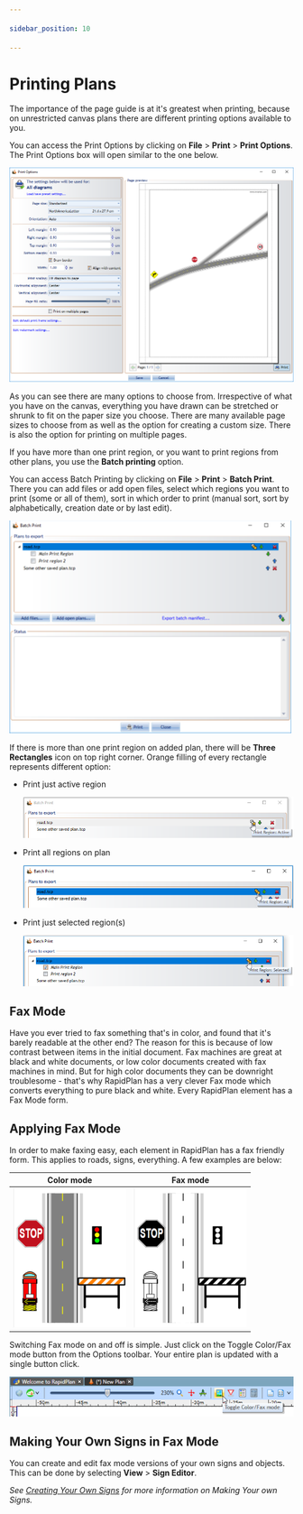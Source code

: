 ```yaml
---

sidebar_position: 10

---
```

# Printing  Plans

The importance of the page guide is at it's greatest when printing, because on unrestricted canvas plans there are different printing options available to you.

You can access the Print Options by clicking on **File** > **Print** > **Print Options**. The Print Options box will open similar to the one below.

![Print_Options](./assets/Print_Options.png)

As you can see there are many options to choose from. Irrespective of what you have on the canvas, everything you have drawn can be stretched or shrunk to fit on the paper size you choose. There are many available page sizes to choose from as well as the option for creating a custom size. There is also the option for printing on multiple pages.

If you have more than one print region, or you want to print regions from other plans, you use the **Batch printing** option.

You can access Batch Printing by clicking on **File** > **Print** > **Batch Print**. There you can add files or add open files, select which regions you want to print (some or all of them), sort in which order to print (manual sort, sort by alphabetically, creation date  or by last edit).

![Batch_Printing](./assets/Batch_Printing.png)

If there is more than one print region on added plan, there will be **Three Rectangles** icon on top right corner. Orange filling of every rectangle represents different option:

- Print just active region

    ![Print_Active_Region](./assets/Print_Active_Region.png)

- Print all regions on plan
  
    ![Print_All_Regions](./assets/Print_All_Regions.png)

- Print just selected region(s)

    ![Print_Selected_Regions](./assets/Print_Selected_Regions.png)

## Fax Mode

Have you ever tried to fax something that's in color, and found that it's barely readable at the other end? The reason for this is because of low contrast between items in the initial document. Fax machines are great at black and white documents, or low color documents created with fax machines in mind.
But for high color documents they can be downright troublesome - that's why RapidPlan has a very clever Fax mode which converts everything to pure black and white. Every RapidPlan element has a Fax Mode form.

## Applying Fax Mode

In order to make faxing easy, each element in RapidPlan has a fax friendly form. This applies to roads, signs, everything. A few examples are below:

|Color mode                         |Fax mode                               |
|:---------------------------------:|:-------------------------------------:|
|![Images_in_Color](./assets/Images_in_Color.png) | ![Images_in_Fax_Mode](./assets/Images_in_Fax_Mode.png) |

Switching Fax mode on and off is simple. Just click on the Toggle Color/Fax mode button from the Options toolbar. Your entire plan is updated with a single button click.

![Toggle_Color-Fax_mode](./assets/Toggle_Color-Fax_mode.png)

## Making Your Own Signs in Fax Mode

You can create and edit fax mode versions of your own signs and objects. This can be done by selecting **View** > **Sign Editor**.

*See [Creating Your Own Signs](/docs/rapidplan/creating-your-own-signs/creating-your-own-signs.md) for more information on Making Your own Signs.*
